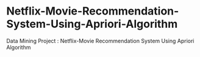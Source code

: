 # Netflix-Movie-Recommendation-System-Using-Apriori-Algorithm
Data Mining Project : Netflix-Movie Recommendation System Using Apriori Algorithm
